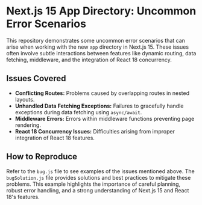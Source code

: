 # Next.js 15 App Directory: Uncommon Error Scenarios

This repository demonstrates some uncommon error scenarios that can arise when working with the new `app` directory in Next.js 15.  These issues often involve subtle interactions between features like dynamic routing, data fetching, middleware, and the integration of React 18 concurrency.

## Issues Covered

* **Conflicting Routes:**  Problems caused by overlapping routes in nested layouts.
* **Unhandled Data Fetching Exceptions:**  Failures to gracefully handle exceptions during data fetching using `async/await`.
* **Middleware Errors:** Errors within middleware functions preventing page rendering.
* **React 18 Concurrency Issues:** Difficulties arising from improper integration of React 18 features.

## How to Reproduce

Refer to the `bug.js` file to see examples of the issues mentioned above. The `bugSolution.js` file provides solutions and best practices to mitigate these problems.  This example highlights the importance of careful planning, robust error handling, and a strong understanding of Next.js 15 and React 18's features.